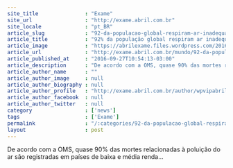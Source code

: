 ```yaml
---
site_title               : "Exame"
site_url                 : "http://exame.abril.com.br"
site_locale              : "pt_BR"
article_slug             : "92-da-populacao-global-respiram-ar-inadequado-alerta-oms"
article_title            : "92% da população global respiram ar inadequado, alerta OMS"
article_image            : "https://abrilexame.files.wordpress.com/2016/09/size_960_16_9_china-poluicao3.jpg?quality=70&strip=all&w=960"
article_url              : "http://exame.abril.com.br/mundo/92-da-populacao-global-respiram-ar-inadequado-alerta-oms/"
article_published_at     : "2016-09-27T10:54:13-03:00"
article_description      : "De acordo com a OMS, quase 90% das mortes relacionadas à poluição do ar são registradas em países de baixa e média renda..."
article_author_name      : ""
article_author_image     : null
article_author_biography : null
article_author_profile   : "http://exame.abril.com.br/author/wpvipabril/"
article_author_facebook  : null
article_author_twitter   : null
category                 : ['news']
tags                     : ['Exame']
permalink                : "/:categories/92-da-populacao-global-respiram-ar-inadequado-alerta-oms/"
layout                   : post
---
```


De acordo com a OMS, quase 90% das mortes relacionadas à poluição do ar são registradas em países de baixa e média renda...
